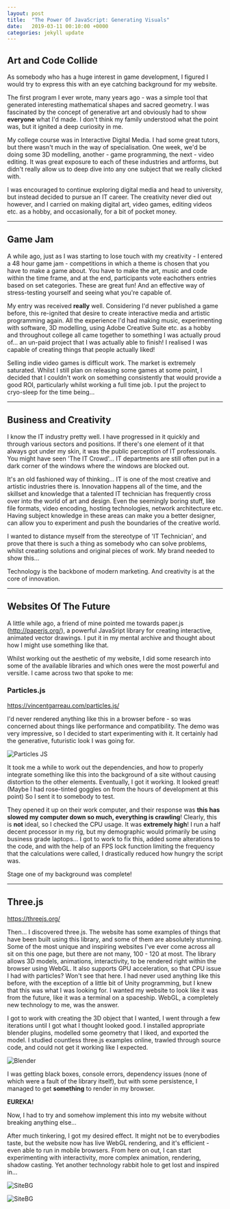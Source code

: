 ```yaml
---
layout: post
title:  "The Power Of JavaScript: Generating Visuals"
date:   2019-03-11 00:10:00 +0000
categories: jekyll update
---
```


## Art and Code Collide

As somebody who has a huge interest in game development, I figured I would try to express this with an eye catching background for my website. 

The first program I ever wrote, many years ago - was a simple tool that generated interesting mathematical shapes and sacred geometry. I was fascinated by the concept of generative art and obviously had to show **everyone** what I'd made. I don't think my family understood what the point was, but it ignited a deep curiosity in me. 

My college course was in Interactive Digital Media. I had some great tutors, but there wasn't much in the way of specialisation. One week, we'd be doing some 3D modelling, another - game programming, the next - video editing. It was great exposure to each of these industries and artforms, but didn't really allow us to deep dive into any one subject that we really clicked with. 

I was encouraged to continue exploring digital media and head to university, but instead decided to pursue an IT career. The creativity never died out however, and I carried on making digital art, video games, editing videos etc. as a hobby, and occasionally, for a bit of pocket money.


***

## Game Jam

A while ago, just as I was starting to lose touch with my creativity - I entered a 48 hour game jam - competitions in which a theme is chosen that you have to make a game about. You have to make the art, music and code within the time frame, and at the end, participants vote eachothers entries based on set categories. These are great fun! And an effective way of stress-testing yourself and seeing what you're capable of. 

My entry was received **really** well. Considering I'd never published a game before, this re-ignited that desire to create interactive media and artistic programming again. All the experience I'd had making music, experimenting with software, 3D modelling, using Adobe Creative Suite etc. as a hobby and throughout college all came together to something I was actually proud of... an un-paid project that I was actually able to finish! I realised I was capable of creating things that people actually liked! 

Selling indie video games is difficult work. The market is extremely saturated. Whilst I still plan on releasing some games at some point, I decided that I couldn't work on something consistently that would provide a good ROI, particularly whilst working a full time job. I put the project to cryo-sleep for the time being...

***

## Business and Creativity

I know the IT industry pretty well. I have progressed in it quickly and through various sectors and positions. If there's one element of it that always got under my skin, it was the public perception of IT professionals. You might have seen 'The IT Crowd'... IT departments are still often put in a dark corner of the windows where the windows are blocked out.

It's an old fashioned way of thinking... IT is one of the most creative and artistic industries there is. Innovation happens all of the time, and the skillset and knowledge that a talented IT technician has frequently cross over into the world of art and design. Even the seemingly boring stuff, like file formats, video encoding, hosting technologies, network architecture etc. Having subject knowledge in these areas can make you a better designer, can allow you to experiment and push the boundaries of the creative world. 

I wanted to distance myself from the stereotype of 'IT Technician', and prove that there is such a thing as somebody who can solve problems, whilst creating solutions and original pieces of work. My brand needed to show this...

Technology is the backbone of modern marketing. And creativity is at the core of innovation. 

***

## Websites Of The Future

A little while ago, a friend of mine pointed me towards paper.js (http://paperjs.org/), a powerful JavaSript library for creating interactive, animated vector drawings. I put it in my mental archive and thought about how I might use something like that. 

Whilst working out the aesthetic of my website, I did some research into some of the available libraries and which ones were the most powerful and versitle. I came across two that spoke to me:

### Particles.js

https://vincentgarreau.com/particles.js/ 

I'd never rendered anything like this in a browser before - so was concerned about things like performance and compatibility. The demo was very impressive, so I decided to start experimenting with it. It certainly had the generative, futuristic look I was going for. 

![Particles JS](images/van-gogh.jpg)

It took me a while to work out the dependencies, and how to properly integrate something like this into the background of a site without causing distortion to the other elements. Eventually, I got it working. It looked great! (Maybe I had rose-tinted goggles on from the hours of development at this point) So I sent it to somebody to test. 

They opened it up on their work computer, and their response was **this has slowed my computer down so much, everything is crawling**! Clearly, this is **not** ideal, so I checked the CPU usage. It was **extremely high**! I run a half decent processor in my rig, but my demographic would primarily be using business grade laptops... I got to work to fix this, added some alterations to the code, and with the help of an FPS lock function limiting the frequency that the calculations were called, I drastically reduced how hungry the script was.

Stage one of my background was complete!

***

## Three.js

https://threejs.org/

Then... I discovered three.js. The website has some examples of things that have been built using this library, and some of them are absolutely stunning. Some of the most unique and inspiring websites I've ever come across all sit on this one page, but there are not many, 100 - 120 at most. The library allows 3D models, animations, interactivity, to be rendered right within the browser using WebGL. It also supports GPU acceleration, so that CPU issue I had with particles? Won't see that here. I had never used anything like this before, with the exception of a little bit of Unity programming, but I knew that this was what I was looking for. I wanted my website to look like it was from the future, like it was a terminal on a spaceship. WebGL, a completely new technology to me, was the answer. 

I got to work with creating the 3D object that I wanted, I went through a few iterations until I got what I thought looked good. I installed appropriate blender plugins, modelled some geometry that I liked, and exported the model. I studied countless three.js examples online, trawled through source code, and could not get it working like I expected. 

![Blender](images/blenderSphere.png)

I was getting black boxes, console errors, dependency issues (none of which were a fault of the library itself), but with some persistence, I managed to get **something** to render in my browser. 

**EUREKA!**

Now, I had to try and somehow implement this into my website without breaking anything else...

After much tinkering, I got my desired effect. It might not be to everybodies taste, but the website now has live WebGL rendering, and it's efficient - even able to run in mobile browsers. From here on out, I can start experimenting with interactivity, more complex animation, rendering, shadow casting. Yet another technology rabbit hole to get lost and inspired in... 

![SiteBG](images/siteSphere.png)

![SiteBG](images/siteSphereDark.PNG)